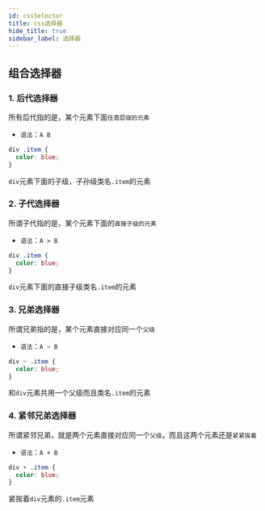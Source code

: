 ```yaml
---
id: cssSelector
title: css选择器
hide_title: true
sidebar_label: 选择器
---
```


## 组合选择器

### 1. 后代选择器

所有后代指的是，某个元素下面`任意层级的元素`

- `语法`：`A B`

```css
div .item {
  color: blue;
}
```

`div`元素下面的子级，子孙级类名`.item`的元素

### 2. 子代选择器

所谓子代指的是，某个元素下面的`直接子级的元素`

- `语法`：`A > B`

```css
div .item {
  color: blue;
}
```

`div`元素下面的直接子级类名`.item`的元素

### 3. 兄弟选择器

所谓兄弟指的是，某个元素直接对应同一个`父级`

- `语法`：`A ~ B`

```css
div ~ .item {
  color: blue;
}
```

和`div`元素共用一个父级而且类名`.item`的元素

### 4. 紧邻兄弟选择器

所谓紧邻兄弟，就是两个元素直接对应同一个`父级`，而且这两个元素还是`紧紧挨着`

- `语法`：`A + B`

```css
div + .item {
  color: blue;
}
```

紧挨着`div`元素的`.item`元素
